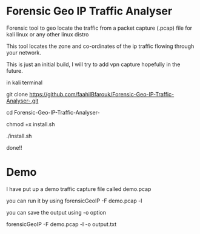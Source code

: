 # Forensic Geo IP Traffic Analyser
Forensic tool to geo locate the traffic from a packet capture (.pcap) file for kali linux or any other linux distro

This tool locates the zone and co-ordinates of the ip traffic flowing through your network.

This is just an initial build, I will try to add vpn capture hopefully in the future.

in kali terminal

git clone https://github.com/faahilBfarouk/Forensic-Geo-IP-Traffic-Analyser-.git

cd Forensic-Geo-IP-Traffic-Analyser-

chmod +x install.sh 

./install.sh

done!!

# Demo

I have put up a demo traffic capture file called demo.pcap

you can run it by using forensicGeoIP -F demo.pcap -l

you can save the output using -o option

forensicGeoIP -F demo.pcap -l -o output.txt

